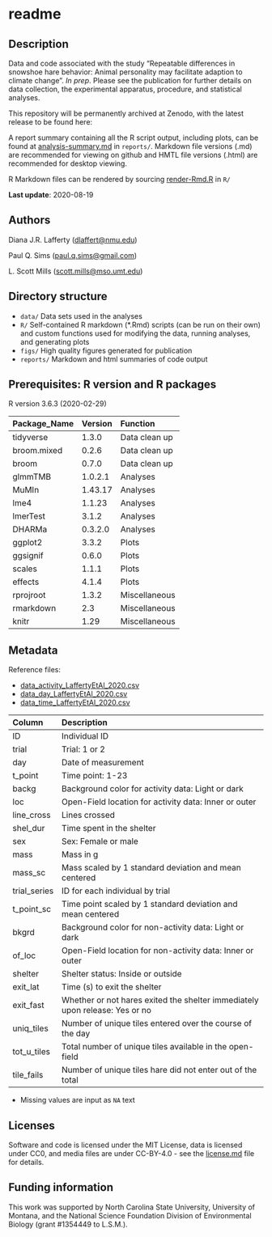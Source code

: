 readme
================

## Description

Data and code associated with the study “Repeatable differences in
snowshoe hare behavior: Animal personality may facilitate adaption to
climate change”. *In prep*. Please see the publication for further
details on data collection, the experimental apparatus, procedure, and
statistical analyses.

This repository will be permanently archived at Zenodo, with the latest
release to be found here:
<!--[![DOI](https://zenodo.org/badge/279408355.svg)](https://zenodo.org/badge/latestdoi/279408355).-->

A report summary containing all the R script output, including plots,
can be found at
[analysis-summary.md](https://github.com/paulqsims/snowshoe-hare_personality/blob/master/R/analysis_summary.Rmd)
in `reports/`. Markdown file versions (.md) are recommended for viewing
on github and HMTL file versions (.html) are recommended for desktop
viewing.

R Markdown files can be rendered by sourcing
[render-Rmd.R](https://github.com/paulqsims/snowshoe-hare_personality/blob/master/R/render-Rmd.R)
in `R/`

**Last update**: 2020-08-19

## Authors

Diana J.R. Lafferty (<dlaffert@nmu.edu>)

Paul Q. Sims (<paul.q.sims@gmail.com>)

L. Scott Mills (<scott.mills@mso.umt.edu>)

## Directory structure

  - `data/` Data sets used in the analyses
  - `R/` Self-contained R markdown (\*.Rmd) scripts (can be run on their
    own) and custom functions used for modifying the data, running
    analyses, and generating plots
  - `figs/` High quality figures generated for publication
  - `reports/` Markdown and html summaries of code output

## Prerequisites: R version and R packages

R version 3.6.3 (2020-02-29)

| Package\_Name | Version | Function      |
| :------------ | :------ | :------------ |
| tidyverse     | 1.3.0   | Data clean up |
| broom.mixed   | 0.2.6   | Data clean up |
| broom         | 0.7.0   | Data clean up |
| glmmTMB       | 1.0.2.1 | Analyses      |
| MuMIn         | 1.43.17 | Analyses      |
| lme4          | 1.1.23  | Analyses      |
| lmerTest      | 3.1.2   | Analyses      |
| DHARMa        | 0.3.2.0 | Analyses      |
| ggplot2       | 3.3.2   | Plots         |
| ggsignif      | 0.6.0   | Plots         |
| scales        | 1.1.1   | Plots         |
| effects       | 4.1.4   | Plots         |
| rprojroot     | 1.3.2   | Miscellaneous |
| rmarkdown     | 2.3     | Miscellaneous |
| knitr         | 1.29    | Miscellaneous |

## Metadata

Reference files:

  - [data\_activity\_LaffertyEtAl\_2020.csv](https://github.com/paulqsims/snowshoe-hare_personality/blob/master/data/data_activity_LaffertyEtAl_2020.csv)
  - [data\_day\_LaffertyEtAl\_2020.csv](https://github.com/paulqsims/snowshoe-hare_personality/blob/master/data/data_day_LaffertyEtAl_2020.csv)
  - [data\_time\_LaffertyEtAl\_2020.csv](https://github.com/paulqsims/snowshoe-hare_personality/blob/master/data/data_time_LaffertyEtAl_2020.csv)

| Column        | Description                                                                 |
| :------------ | :-------------------------------------------------------------------------- |
| ID            | Individual ID                                                               |
| trial         | Trial: 1 or 2                                                               |
| day           | Date of measurement                                                         |
| t\_point      | Time point: 1-23                                                            |
| backg         | Background color for activity data: Light or dark                           |
| loc           | Open-Field location for activity data: Inner or outer                       |
| line\_cross   | Lines crossed                                                               |
| shel\_dur     | Time spent in the shelter                                                   |
| sex           | Sex: Female or male                                                         |
| mass          | Mass in g                                                                   |
| mass\_sc      | Mass scaled by 1 standard deviation and mean centered                       |
| trial\_series | ID for each individual by trial                                             |
| t\_point\_sc  | Time point scaled by 1 standard deviation and mean centered                 |
| bkgrd         | Background color for non-activity data: Light or dark                       |
| of\_loc       | Open-Field location for non-activity data: Inner or outer                   |
| shelter       | Shelter status: Inside or outside                                           |
| exit\_lat     | Time (s) to exit the shelter                                                |
| exit\_fast    | Whether or not hares exited the shelter immediately upon release: Yes or no |
| uniq\_tiles   | Number of unique tiles entered over the course of the day                   |
| tot\_u\_tiles | Total number of unique tiles available in the open-field                    |
| tile\_fails   | Number of unique tiles hare did not enter out of the total                  |

  - Missing values are input as `NA` text

## Licenses

Software and code is licensed under the MIT License, data is licensed
under CC0, and media files are under CC-BY-4.0 - see the
[license.md](https://github.com/paulqsims/snowshoe-hare_personality/blob/master/license.md)
file for details.

## Funding information

This work was supported by North Carolina State University, University
of Montana, and the National Science Foundation Division of
Environmental Biology (grant \#1354449 to L.S.M.).
